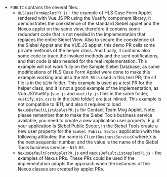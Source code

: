 * `PUBLIC` contains the several files:
  * `HLSCaseFormAppletPR.js` - the example of HLS Case Form Applet rendered with Vue.JS PR using the Vuetify component library, it demonstrates the coexistence of the standard Siebel applet and the Nexus applet on the same view, therefore it contains some redundant code that is not needed in the implementation that replaces the entire Siebel View. Also to secure the coexistence of the Siebel Applet and the VUE.JS applet, this demo PR calls some private methods of the helper class. And finally, it contains also some code to trace the invoked methods and the sent notifications, and that code is also needed for the real implementation. This example will not work fully on the Sample Siebel Database, as some modifications of HLS Case Form Applet were done to make this example working and also the `N19 BS` is used in this test PR; the sif file is in the `DEMO` folder. This example is used as a test PR for the helper class, and it is not a good example of the implementation, as Vue.JS/Vuetify (`vue.js` and `vuetify.js` files in the same folder, `vuetify.min.css` is in the `DEMO` folder) are just inlined. This example is not compatible to IE11, and also it requires to load `NexusDefaultListAppletPR.js` for Contact Team Mvg Applet. 
  Note: please remember that to make the Siebel Tools business service available, you need to create a new application user property. E.g. if your application is Siebel Public Sector, in the Siebel Tools create a new user property for the `Siebel Public Sector` application with the following attibutes: the name is `ClientBusinessServiceX` where `X` is the next sequential number, and the value is the name of the Siebel Tools business service - `N19 BS`. 
  * `NexusDefaultFormAppletPR.js` and `NexusDefaultListAppletPR.js` - the examples of Nexus PRs. These PRs could be used if the implementation adopts the approach when the instances of the Nexus classes are created by applet PRs.